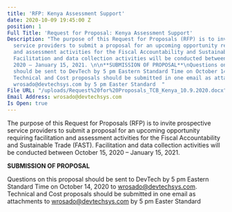 ```yaml
---
title: 'RFP: Kenya Assessment Support'
date: 2020-10-09 19:45:00 Z
position: 1
Full Title: 'Request for Proposal: Kenya Assessment Support'
Description: "The purpose of this Request for Proposals (RFP) is to invite prospective
  service providers to submit a proposal for an upcoming opportunity requiring facilitation
  and assessment activities for the Fiscal Accountability and Sustainable Trade (FAST).
  Facilitation and data collection activities will be conducted between October 15,
  2020 – January 15, 2021. \n\n**SUBMISSION OF PROPOSAL**\nQuestions on this proposal
  should be sent to DevTech by 5 pm Eastern Standard Time on October 14, 2020 to wrosado@devtechsys.com.
  Technical and Cost proposals should be submitted in one email as attachments to
  wrosado@devtechsys.com by 5 pm Easter Standard  "
File URL: "/uploads/Request%20for%20Proposals_TCB_Kenya_10.9.2020.docx"
Email Address: wrosado@devtechsys.com
Is Open: true
---
```


The purpose of this Request for Proposals (RFP) is to invite prospective service providers to submit a proposal for an upcoming opportunity requiring facilitation and assessment activities for the Fiscal Accountability and Sustainable Trade (FAST). Facilitation and data collection activities will be conducted between October 15, 2020 – January 15, 2021. 

**SUBMISSION OF PROPOSAL**

Questions on this proposal should be sent to DevTech by 5 pm Eastern Standard Time on October 14, 2020 to wrosado@devtechsys.com. Technical and Cost proposals should be submitted in one email as attachments to wrosado@devtechsys.com by 5 pm Easter Standard  
